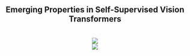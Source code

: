<h2 align="center">
<p>Emerging Properties in Self-Supervised Vision Transformers</p>
</h2>

<p align="center">
    <br>
        <a href="https://github.com/HiroForYou/Vision-2-Transformers/tree/main/DINO/video_inference.ipynb">
            <img src="https://colab.research.google.com/assets/colab-badge.svg"/>
        </a>
        <br/>
        <img src="./../assets/dino.gif"/>
    </br>
</p>
